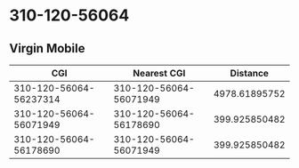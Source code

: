 # 310-120-56064
## Virgin Mobile


| CGI | Nearest CGI | Distance |
|-----|-------------|----------|
| 310-120-56064-56237314 | 310-120-56064-56071949 | 4978.61895752 |
| 310-120-56064-56071949 | 310-120-56064-56178690 | 399.925850482 |
| 310-120-56064-56178690 | 310-120-56064-56071949 | 399.925850482 |
